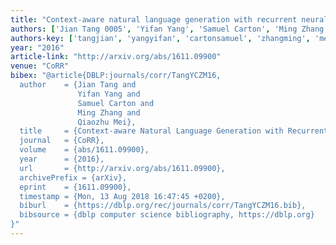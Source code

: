 ```yaml
---
title: "Context-aware natural language generation with recurrent neural networks"
authors: ['Jian Tang 0005', 'Yifan Yang', 'Samuel Carton', 'Ming Zhang 0004', 'Qiaozhu Mei']
authors-key: ['tangjian', 'yangyifan', 'cartonsamuel', 'zhangming', 'meiqiaozhu']
year: "2016"
article-link: "http://arxiv.org/abs/1611.09900"
venue: "CoRR"
bibex: "@article{DBLP:journals/corr/TangYCZM16,
  author    = {Jian Tang and
               Yifan Yang and
               Samuel Carton and
               Ming Zhang and
               Qiaozhu Mei},
  title     = {Context-aware Natural Language Generation with Recurrent Neural Networks},
  journal   = {CoRR},
  volume    = {abs/1611.09900},
  year      = {2016},
  url       = {http://arxiv.org/abs/1611.09900},
  archivePrefix = {arXiv},
  eprint    = {1611.09900},
  timestamp = {Mon, 13 Aug 2018 16:47:45 +0200},
  biburl    = {https://dblp.org/rec/journals/corr/TangYCZM16.bib},
  bibsource = {dblp computer science bibliography, https://dblp.org}
}"
---
```

